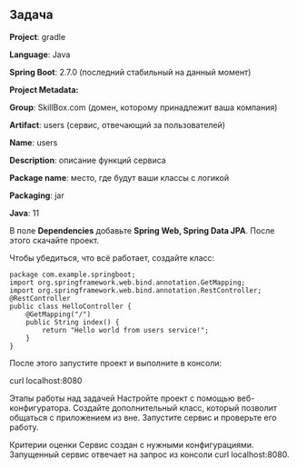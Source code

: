 ## Задача

**Project**: gradle

**Language**: Java

**Spring Boot**: 2.7.0 (последний стабильный на данный момент)



**Project Metadata:**

**Group**: SkillBox.com (домен, которому принадлежит ваша компания)

**Artifact**: users (сервис, отвечающий за пользователей)

**Name**: users

**Description**: описание функций сервиса

**Package name**: место, где будут ваши классы с логикой



**Packaging**: jar

**Java**: 11



В поле **Dependencies** добавьте **Spring Web, Spring Data JPA**. После этого скачайте проект.

Чтобы убедиться, что всё работает, создайте класс:

```
package com.example.springboot;
import org.springframework.web.bind.annotation.GetMapping;
import org.springframework.web.bind.annotation.RestController;
@RestController
public class HelloController {
    @GetMapping("/")
    public String index() {
        return "Hello world from users service!";
    }
}
```

После этого запустите проект и выполните в консоли:

curl localhost:8080



Этапы работы над задачей
Настройте проект с помощью веб-конфигуратора.
Создайте дополнительный класс, который позволит общаться с приложением из вне.
Запустите сервис и проверьте его работу.


Критерии оценки
Сервис создан с нужными конфигурациями.
Запущенный сервис отвечает на запрос из консоли curl localhost:8080.
